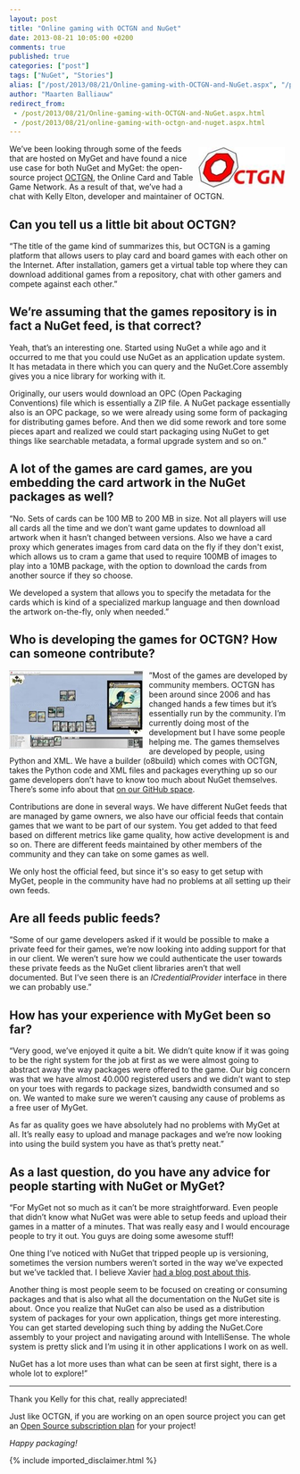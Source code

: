 ```yaml
---
layout: post
title: "Online gaming with OCTGN and NuGet"
date: 2013-08-21 10:05:00 +0200
comments: true
published: true
categories: ["post"]
tags: ["NuGet", "Stories"]
alias: ["/post/2013/08/21/Online-gaming-with-OCTGN-and-NuGet.aspx", "/post/2013/08/21/online-gaming-with-octgn-and-nuget.aspx"]
author: "Maarten Balliauw"
redirect_from:
 - /post/2013/08/21/Online-gaming-with-OCTGN-and-NuGet.aspx.html
 - /post/2013/08/21/online-gaming-with-octgn-and-nuget.aspx.html
---
```


<p><a href="http://octgn.net"><img title="OCTGN online card and table game network" style="border-top: 0px; border-right: 0px; background-image: none; border-bottom: 0px; float: right; padding-top: 0px; padding-left: 0px; margin: 5px 10px 5px 5px; border-left: 0px; display: inline; padding-right: 0px" border="0" alt="OCTGN online card and table game network" align="right" src="/images/clip_image002.jpg" width="155" height="73" /></a>We’ve been looking through some of the feeds that are hosted on MyGet and have found a nice use case for both NuGet and MyGet: the open-source project <a href="http://octgn.net/">OCTGN</a>, the Online Card and Table Game Network. As a result of that, we’ve had a chat with Kelly Elton, developer and maintainer of OCTGN.</p>  <h2>Can you tell us a little bit about OCTGN?</h2>  <p>“The title of the game kind of summarizes this, but OCTGN is a gaming platform that allows users to play card and board games with each other on the Internet. After installation, gamers get a virtual table top where they can download additional games from a repository, chat with other gamers and compete against each other.”</p>  <h2>We’re assuming that the games repository is in fact a NuGet feed, is that correct?</h2>  <p>Yeah, that’s an interesting one. Started using NuGet a while ago and it occurred to me that you could use NuGet as an application update system. It has metadata in there which you can query and the NuGet.Core assembly gives you a nice library for working with it.</p>  <p>Originally, our users would download an OPC (Open Packaging Conventions) file which is essentially a ZIP file. A NuGet package essentially also is an OPC package, so we were already using some form of packaging for distributing games before. And then we did some rework and tore some pieces apart and realized we could start packaging using NuGet to get things like searchable metadata, a formal upgrade system and so on.”</p>  <h2>A lot of the games are card games, are you embedding the card artwork in the NuGet packages as well?</h2>  <p>“No. Sets of cards can be 100 MB to 200 MB in size. Not all players will use all cards all the time and we don’t want game updates to download all artwork when it hasn’t changed between versions. Also we have a card proxy which generates images from card data on the fly if they don't exist, which allows us to cram a game that used to require 100MB of images to play into a 10MB package, with the option to download the cards from another source if they so choose.</p>  <p>We developed a system that allows you to specify the metadata for the cards which is kind of a specialized markup language and then download the artwork on-the-fly, only when needed.” </p>  <h2>Who is developing the games for OCTGN? How can someone contribute?</h2>  <p><a href="/images/clip_image004.jpg"><img title="In-game screenshot" style="border-top: 0px; border-right: 0px; background-image: none; border-bottom: 0px; float: left; padding-top: 0px; padding-left: 0px; margin: 0px 10px 0px 0px; border-left: 0px; display: inline; padding-right: 0px" border="0" alt="In-game screenshot" align="left" src="/images/clip_image004_thumb.jpg" width="240" height="140" /></a>”Most of the games are developed by community members. OCTGN has been around since 2006 and has changed hands a few times but it’s essentially run by the community. I’m currently doing most of the development but I have some people helping me. The games themselves are developed by people, using Python and XML. We have a builder (o8build) which comes with OCTGN, takes the Python code and XML files and packages everything up so our game developers don’t have to know too much about NuGet themselves. There’s some info about that <a href="https://github.com/kellyelton/OCTGN/blob/master/HACK.md">on our GitHub space</a>.</p>  <p>Contributions are done in several ways. We have different NuGet feeds that are managed by game owners, we also have our official feeds that contain games that we want to be part of our system. You get added to that feed based on different metrics like game quality, how active development is and so on. There are different feeds maintained by other members of the community and they can take on some games as well.</p>  <p>We only host the official feed, but since it's so easy to get setup with MyGet, people in the community have had no problems at all setting up their own feeds.</p>  <h2>Are all feeds public feeds?</h2>  <p>“Some of our game developers asked if it would be possible to make a private feed for their games, we’re now looking into adding support for that in our client. We weren’t sure how we could authenticate the user towards these private feeds as the NuGet client libraries aren’t that well documented. But I’ve seen there is an <i>ICredentialProvider</i> interface in there we can probably use.”</p>  <h2>How has your experience with MyGet been so far?</h2>  <p>“Very good, we’ve enjoyed it quite a bit. We didn’t quite know if it was going to be the right system for the job at first as we were almost going to abstract away the way packages were offered to the game. Our big concern was that we have almost 40.000 registered users and we didn’t want to step on your toes with regards to package sizes, bandwidth consumed and so on. We wanted to make sure we weren’t causing any cause of problems as a free user of MyGet.</p>  <p>As far as quality goes we have absolutely had no problems with MyGet at all. It’s really easy to upload and manage packages and we’re now looking into using the build system you have as that’s pretty neat.”</p>  <h2>As a last question, do you have any advice for people starting with NuGet or MyGet?</h2>  <p>“For MyGet not so much as it can’t be more straightforward. Even people that didn’t know what NuGet was were able to setup feeds and upload their games in a matter of a minutes. That was really easy and I would encourage people to try it out. You guys are doing some awesome stuff!</p>  <p>One thing I’ve noticed with NuGet that tripped people up is versioning, sometimes the version numbers weren’t sorted in the way we’ve expected but we’ve tackled that. I believe Xavier <a href="http://www.xavierdecoster.com/semantic-versioning-auto-incremented-nuget-package-versions">had a blog post about this</a>.</p>  <p>Another thing is most people seem to be focused on creating or consuming packages and that is also what all the documentation on the NuGet site is about. Once you realize that NuGet can also be used as a distribution system of packages for your own application, things get more interesting. You can get started developing such thing by adding the NuGet.Core assembly to your project and navigating around with IntelliSense. The whole system is pretty slick and I’m using it in other applications I work on as well.</p>  <p>NuGet has a lot more uses than what can be seen at first sight, there is a whole lot to explore!”</p>  <hr />  <p>Thank you Kelly for this chat, really appreciated!</p>  <p>Just like OCTGN, if you are working on an open source project you can get an <a href="http://www.myget.org/opensource">Open Source subscription plan</a> for your project!</p>  <p><i>Happy packaging!</i></p>

{% include imported_disclaimer.html %}

